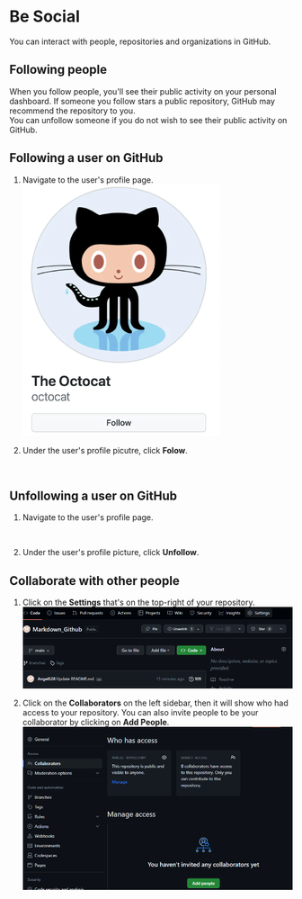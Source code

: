 # Be Social 
You can interact with people, repositories and organizations in GitHub. 

## Following people 
When you follow people, you'll see their public activity on your personal dashboard. If someone you follow stars a public repository, GitHub may recommend the repository to you. <br />
You can unfollow someone if you do not wish to see their public activity on GitHub. 
<br />

## Following a user on GitHub
1. Navigate to the user's profile page.
   <br />
![](https://github.com/AngelS28/Markdown_Github/blob/main/Images/followPage.png)

2. Under the user's profile picutre, click **Folow**.
<br />

## Unfollowing a user on GitHub
1. Navigate to the user's profile page.
 <br />

2. Under the user's profile picture, click **Unfollow**.

## Collaborate with other people
1. Click on the **Settings** that's on the top-right of your repository.
![](https://github.com/AngelS28/Markdown_Github/blob/main/Images/generalSetting.png)

2. Click on the **Collaborators** on the left sidebar, then it will show who had access to your repository. You can also invite people to be your collaborator by clicking on **Add People**.
![](https://github.com/AngelS28/Markdown_Github/blob/main/Images/collaborate.png) 
